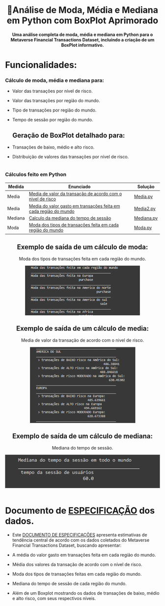 <h1 align=center> 🔎Análise de Moda, Média e Mediana em Python com BoxPlot Aprimorado </h1>
 <h4 align=center>Uma análise completa de moda, média e mediana em Python para o Metaverse Financial Transactions Dataset, incluindo a criação de um BoxPlot informativo.</h4>


  # Funcionalidades:
   ### Cálculo de moda, média e mediana para:
- Valor das transações por nível de risco.
- Valor das transações por região do mundo.
- Tipo de transações por região do mundo.
- Tempo de sessão por região do mundo.

    ## Geração de BoxPlot detalhado para:
- Transações de baixo, médio e alto risco.
- Distribuição de valores das transações por nível de risco.
 
#

 ### Cálculos feito em Python  

Medida | Enunciado | Solução
------- | --------- | ------------ |
Media | [Media de valor da transação de acordo com o nivel de risco](https://github.com/LABELLECANDIDO/EstatisticaEmPython/blob/main/dadosEstatistica/Media.ipynb) | [Media.py](https://github.com/LABELLECANDIDO/EstatisticaEmPython/blob/main/dadosEstatistica/Media.ipynb)   |
Media | [Media do valor gasto em transações feita em cada região do mundo](https://github.com/LABELLECANDIDO/EstatisticaEmPython/blob/main/dadosEstatistica/Media2.ipynb)  | [Media2.py](https://github.com/LABELLECANDIDO/EstatisticaEmPython/blob/main/dadosEstatistica/Media2.ipynb)  |
Mediana | [Calculo da mediana do tempo de sessão](https://github.com/LABELLECANDIDO/EstatisticaEmPython/blob/main/dadosEstatistica/Mediana.ipynb)  | [Mediana.py](https://github.com/LABELLECANDIDO/EstatisticaEmPython/blob/main/dadosEstatistica/Mediana.ipynb)  |
Moda | [Moda dos tipos de transações feita em cada região do mundo](https://github.com/LABELLECANDIDO/EstatisticaEmPython/blob/main/dadosEstatistica/Moda.ipynb?short_path=791215d)  | [Moda.py](https://github.com/LABELLECANDIDO/EstatisticaEmPython/blob/main/dadosEstatistica/Moda.ipynb?short_path=791215d)  |



<h2 align=center> Exemplo de saída de um cálculo de moda:</h2>
<p align=center>Moda dos tipos de transações feita em cada região do mundo.</p>

<div style="width: 100%;display: flex; justify-content: center;">
 <img src=img/moda.png>
</div>

<h2 align=center> Exemplo de saída de um cálculo de media:</h2>
<p align=center>Media de valor da transação de acordo com o nivel de risco.</p>
<div style="width: 100%;display: flex; justify-content: center;">
 <img src=img/media.png>
</div>

<h2 align=center> Exemplo de saída de um cálculo de mediana:</h2>
<p align=center>Mediana do tempo de sessão.</p>
<div style="width: 100%;display: flex; justify-content: center;">
 <img src=img/mediana.png>
</div>

<br>

# Documento de [ESPECIFICAÇÃO](https://docs.google.com/document/d/1l3aFayVu-ROZuMOiD_bm9ARJE7lgLyOrxiojXmY70ns/edit) dos dados.

- Este [DOCUMENTO DE ESPECIFICAÇÕES](https://docs.google.com/document/d/1l3aFayVu-ROZuMOiD_bm9ARJE7lgLyOrxiojXmY70ns/edit) apresenta estimativas de tendência central de acordo com os dados coletados do Metaverse Financial Transactions Dataset, buscando apresentar:

- A média do valor gasto em transações feita em cada região do mundo.

- Média dos valores da transação de acordo com o nível de risco.

- Moda dos tipos de transações feitas em cada região do mundo.

- Mediana do tempo de sessão de cada região do mundo. 

- Além de um Boxplot mostrando os dados de transações de baixo, médio e alto risco, com seus respectivos níveis.</p>
#

